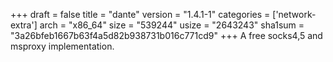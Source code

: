 +++
draft = false
title = "dante"
version = "1.4.1-1"
categories = ['network-extra']
arch = "x86_64"
size = "539244"
usize = "2643243"
sha1sum = "3a26bfeb1667b63f4a5d82b938731b016c771cd9"
+++
A free socks4,5 and msproxy implementation.